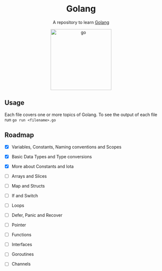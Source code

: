<div id="top"></div>


<!-- PROJECT LOGO -->
<br />
<div align="center">


  <h1 align="center">Golang</h1>
 
  <p align="center">
    A repository to learn <a href="https://go.dev/">Golang</a>

  </p>

<img alt="go" src="https://cdn.worldvectorlogo.com/logos/golang-1.svg" height="200">
</div>

<!-- Usage -->
## Usage 

Each file covers one or more topics of Golang. 
To see the output of each file run ```go run <filename>.go```

<!-- ROADMAP -->
## Roadmap

- [x] Variables, Constants, Naming conventions and Scopes
- [x] Basic Data Types and Type conversions
- [x] More about Constants and Iota
- [ ] Arrays and Slices
- [ ] Map and Structs
- [ ] If and Switch
- [ ] Loops
- [ ] Defer, Panic and Recover
- [ ] Pointer
- [ ] Functions
- [ ] Interfaces
- [ ] Goroutines
- [ ] Channels


